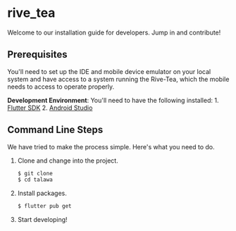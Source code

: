 # rive_tea

Welcome to our installation guide for developers. Jump in and contribute!

## Prerequisites

You'll need to set up the IDE and mobile device emulator on your local system and have access to a system running the Rive-Tea, which the mobile needs to access to operate properly.

**Development Environment**: You'll need to have the following installed:
    1. [Flutter SDK](https://flutter.dev/docs/get-started/install)
    2. [Android Studio](https://developer.android.com/studio)

## Command Line Steps

We have tried to make the process simple. Here's what you need to do.

1. Clone and change into the project.
    ```sh
    $ git clone 
    $ cd talawa
    ```
1. Install packages.
    ```sh
    $ flutter pub get
    ```
1. Start developing!


